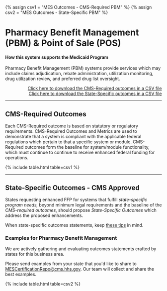 {% assign csv1 = "MES Outcomes - CMS-Required PBM" %}
{% assign csv2 = "MES Outcomes - State-Specific PBM" %}

# Pharmacy Benefit Management (PBM) & Point of Sale (POS)

#### How this system supports the Medicaid Program

Pharmacy Benefit Management (PBM) systems provide services which may include claims adjudication, rebate administration, utilization monitoring, drug utilization review, and preferred drug list oversight.

<div align="right">
  <a href="https://github.com/CMSgov/CMCS-DSG-DSS-Certification/raw/main/_data/{{ csv1 }}.csv" target="_blank">Click here to download the CMS-Required outcomes in a CSV file</a>
  <br>
  <a href="https://github.com/CMSgov/CMCS-DSG-DSS-Certification/raw/main/_data/{{ csv2 }}.csv" target="_blank">Click here to download the State-Specific outcomes in a CSV file</a>  
</div>

---

## CMS-Required Outcomes

Each CMS-Required outcome is based on statutory or regulatory requirements. CMS-Required Outcomes and Metrics are used to demonstrate that a system is compliant with the applicable federal regulations which pertain to that a specific system or module. CMS-Required outcomes form the baseline for system/module functionality, which must continue to continue to receive enhanced federal funding for operations.

{% include table.html table=csv1 %}

---

## State-Specific Outcomes - CMS Approved

States requesting enhanced FFP for systems that fulfill _state-specific program needs,_ beyond minimum legal requirements and the baseline of the _CMS-required outcomes_, should propose _State-Specific Outcomes_ which address the proposed enhancements.

When state-specific outcomes statements, keep [these tips](https://cmsgov.github.io/CMCS-DSG-DSS-Certification/writing-outcome-statements) in mind.

### Examples for Pharmacy Benefit Management

We are actively gathering and evaluating outcomes statements crafted by states for this business area.

Please send examples from your state that you'd like to share to <MESCertificationRepo@cms.hhs.gov>. Our team will collect and share the best examples.

{% include table.html table=csv2 %}
